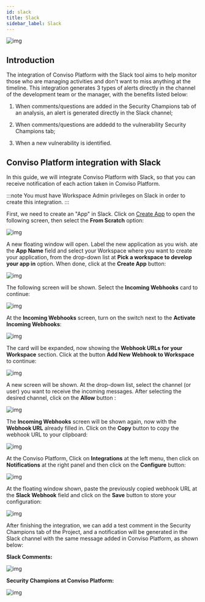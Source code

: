 ```yaml
---
id: slack
title: Slack
sidebar_label: Slack
---
```


<div style={{textAlign: 'center'}}>

![img](../../static/img/slack.png)

</div>

## Introduction

The integration of Conviso Platform with the Slack tool aims to help monitor those who are managing activities and don't want to miss anything at the timeline. This integration generates 3 types of alerts directly in the channel of the development team or the manager, with the benefits listed below:

1. When comments/questions are added in the Security Champions tab of an analysis, an alert is generated directly in the Slack channel;

2. When comments/questions are addedd to the vulnerability Security Champions tab;

3. When a new vulnerability is identified.

## Conviso Platform integration with Slack

In this guide, we will integrate Conviso Platform with Slack, so that you can receive notification of each action taken in Conviso Platform. 

:::note
You must have Workspace Admin privileges on Slack in order to create this integration.
:::

First, we need to create an "App" in Slack. Click on [Create App](https://api.slack.com/apps/new) to open the following screen, then select the **From Scratch** option:

<div style={{textAlign: 'center'}}>

![img](../../static/img/slack-img1.png)

</div>

A new floating window will open. Label the new application as you wish. ate the **App Name** field and select your Workspace where you want to create your application, from the drop-down list at **Pick a workspace to develop your app in** option. When done, click at the **Create App** button:

<div style={{textAlign: 'center'}}>

![img](../../static/img/slack-img2.png)

</div>

The following screen will be shown. Select the **Incoming Webhooks** card to continue:

<div style={{textAlign: 'center'}}>

![img](../../static/img/slack-img3.png)

</div>

At the **Incoming Webhooks** screen, turn on the switch next to the **Activate Incoming Webhooks**:

<div style={{textAlign: 'center'}}>

![img](../../static/img/slack-img4.png)

</div>

The card will be expanded, now showing the **Webhook URLs for your Workspace** section. Click at the button **Add New Webhook to Workspace** to continue:

<div style={{textAlign: 'center'}}>

![img](../../static/img/slack-img4a.png)

</div>

A new screen will be shown. At the drop-down list, select the channel (or user) you want to receive the incoming messages. After selecting the desired channel, click on the **Allow** button :

<div style={{textAlign: 'center'}}>

![img](../../static/img/slack-img5.png)

</div>

The **Incoming Webhooks** screen will be shown again, now with the **Webhook URL** already filled in. Click on the **Copy** button to copy the webhook URL to your clipboard:

<div style={{textAlign: 'center'}}>

![img](../../static/img/slack-img6.png)

</div>

At the Conviso Platform, Click on **Integrations** at the left menu, then click on **Notifications** at the right panel and then click on the **Configure** button:

<div style={{textAlign: 'center'}}>

![img](../../static/img/slack-img7.png)

</div>

At the floating window shown, paste the previously copied webhook URL at the **Slack Webhook** field and click on the **Save** button to store your configuration:

<div style={{textAlign: 'center'}}>

![img](../../static/img/slack-img8.png)

</div>

After finishing the integration, we can add a test comment in the Security Champions tab of the Project, and a notification will be generated in the Slack channel with the same message added in Conviso Platform, as shown below:

**Slack Comments:**

<div style={{textAlign: 'center'}}>

![img](../../static/img/slack-img9.png)

</div>

**Security Champions at Conviso Platform:**

<div style={{textAlign: 'center'}}>

![img](../../static/img/slack-img10.png)

</div>
